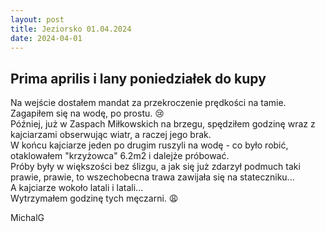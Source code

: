 ```yaml
---
layout: post
title: Jeziorsko 01.04.2024
date: 2024-04-01
---
```


## Prima aprilis i lany poniedziałek do kupy  

Na wejście dostałem mandat za przekroczenie prędkości na tamie. Zagapiłem się na wodę, po prostu. :cry:  
Później, już w Zaspach Miłkowskich na brzegu, spędziłem godzinę wraz z kajciarzami obserwując wiatr, a raczej jego brak.  
W końcu kajciarze jeden po drugim ruszyli na wodę - co było robić, otaklowałem "krzyżowca" 6.2m2 i dalejże próbować.  
Próby były w większości bez ślizgu, a jak się już zdarzył podmuch taki prawie, prawie, to wszechobecna trawa zawijała się na stateczniku...  
A kajciarze wokoło latali i latali...  
Wytrzymałem godzinę tych męczarni. :weary:  

MichalG  